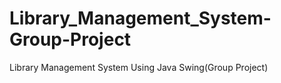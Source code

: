 # Library_Management_System-Group-Project
Library Management System Using Java Swing(Group Project)
